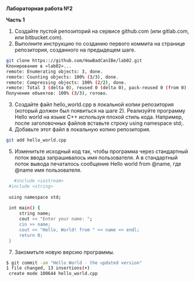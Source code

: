 **Лабораторная работа №2**

**Часть 1**
1. Создайте пустой репозиторий на сервисе github.com (или gitlab.com, или bitbucket.com).
2. Выполните инструкцию по созданию первого коммита на странице репозитория, созданного на предыдещем шаге.
```sh
git clone https:://github.com/HowBadCanIBe/lab02.git
Клонирование в «lab02»...
remote: Enumerating objects: 3, done.
remote: Counting objects: 100% (3/3), done.
remote: Compressing objects: 100% (2/2), done.
remote: Total 3 (delta 0), reused 0 (delta 0), pack-reused 0 (from 0)
Получение объектов: 100% (3/3), готово.

```
3. Создайте файл hello_world.cpp в локальной копии репозитория (который должен был появиться на шаге 2). Реализуйте программу Hello world на языке C++ используя плохой стиль кода. Например, после заголовочных файлов вставьте строку using namespace std;.
4. Добавьте этот файл в локальную копию репозитория.
```sh
git add hello_world.cpp
```
5. Изменитьте исходный код так, чтобы программа через стандартный поток ввода запрашивалось имя пользователя. А в стандартный поток вывода печаталось сообщение Hello world from @name, где @name имя пользователя.
```sh
   #include <iostream>
 #include <string>
 
 using namespace std;
 
 int main() {
     string name;
     cout << "Enter your name: ";
     cin >> name;
     cout << "Hello, World! from " << name << endl;
     return 0;
 }
```
7. Закомитьте новую версию программы.
```sh
$ git commit -am "Hello World - the updated version"
1 file changed, 13 insertions(+)
 create mode 100644 hello_world.cpp
```
